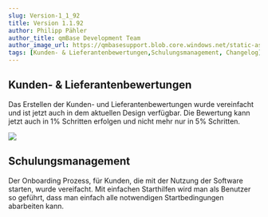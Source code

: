 ```yaml
---
slug: Version-1_1_92
title: Version 1.1.92
author: Philipp Pähler
author_title: qmBase Development Team
author_image_url: https://qmbasesupport.blob.core.windows.net/static-assets/img/persons/paehler_round.png
tags: [Kunden- & Lieferantenbewertungen,Schulungsmanagement, Changelog]
---
```

## Kunden- & Lieferantenbewertungen

Das Erstellen der Kunden- und Lieferantenbewertungen wurde vereinfacht und ist jetzt auch in dem aktuellen Design verfügbar. Die Bewertung kann jetzt auch in 1% Schritten erfolgen und nicht mehr nur in 5% Schritten.

![](https://caqadmin.blob.core.windows.net/releasenotes/77-images/mceclip0.png)

## Schulungsmanagement

Der Onboarding Prozess, für Kunden, die mit der Nutzung der Software starten, wurde vereifacht. Mit einfachen Starthilfen wird man als Benutzer so geführt, dass man einfach alle notwendigen Startbedingungen abarbeiten kann.